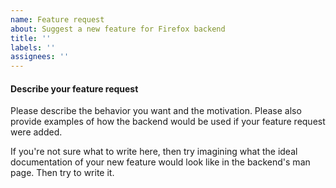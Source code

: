 ```yaml
---
name: Feature request
about: Suggest a new feature for Firefox backend
title: ''
labels: ''
assignees: ''
---
```



#### Describe your feature request

Please describe the behavior you want and the motivation. Please also provide examples of how the backend would be used if your feature request were added.

If you're not sure what to write here, then try imagining what the ideal documentation of your new feature would look like in the backend's man page. Then try to write it.
